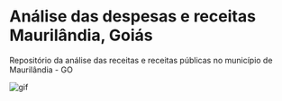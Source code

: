 # Análise das despesas e receitas Maurilândia, Goiás
Repositório da análise das receitas e receitas públicas no município de Maurilândia - GO


![gif](https://github.com/anacarolinatvres/analise-despesas-receitas-maurilandia/blob/master/gif/receitas_despesas_mur.gif)

